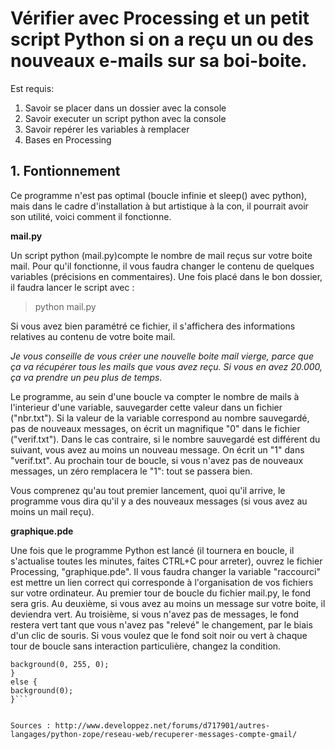 # Vérifier avec Processing et un petit script Python si on a reçu un ou des nouveaux e-mails sur sa boi-boite.

Est requis:

1. Savoir se placer dans un dossier avec la console
2. Savoir executer un script python avec la console
3. Savoir repérer les variables à remplacer
4. Bases en Processing

## 1. Fontionnement

Ce programme n'est pas optimal (boucle infinie et sleep() avec python), mais dans le cadre d'installation à but artistique à la con, il pourrait avoir son utilité, voici comment il fonctionne.

**mail.py**

Un script python (mail.py)compte le nombre de mail reçus sur votre boite mail. Pour qu'il fonctionne, il vous faudra changer le contenu de quelques variables (précisions en commentaires). Une fois placé dans le bon dossier, il faudra lancer le script avec : 

> python mail.py

Si vous avez bien paramétré ce fichier, il s'affichera des informations relatives au contenu de votre boite mail.

*Je vous conseille de vous créer une nouvelle boite mail vierge, parce que ça va récupérer tous les mails que vous avez reçu. Si vous en avez 20.000, ça va prendre un peu plus de temps.*

Le programme, au sein d'une boucle va compter le nombre de mails à l'interieur d'une variable, sauvegarder cette valeur dans un fichier ("nbr.txt"). Si la valeur de la variable correspond au nombre sauvegardé, pas de nouveaux messages, on écrit un magnifique "0" dans le fichier ("verif.txt"). Dans le cas contraire, si le nombre sauvegardé est différent du suivant, vous avez au moins un nouveau message. On écrit un "1" dans "verif.txt". Au prochain tour de boucle, si vous n'avez pas de nouveaux messages, un zéro remplacera le "1": tout se passera bien.

Vous comprenez qu'au tout premier lancement, quoi qu'il arrive, le programme vous dira qu'il y a des nouveaux messages (si vous avez au moins un mail reçu).

**graphique.pde**

Une fois que le programme Python est lancé (il tournera en boucle, il s'actualise toutes les minutes, faites CTRL+C pour arreter), ouvrez le fichier Processing, "graphique.pde". Il vous faudra changer la variable "raccourci" est mettre un lien correct qui corresponde à l'organisation de vos fichiers sur votre ordinateur.
Au premier tour de boucle du fichier mail.py, le fond sera gris. Au deuxième, si vous avez au moins un message sur votre boite, il deviendra vert. Au troisième, si vous n'avez pas de messages, le fond restera vert tant que vous n'avez pas "relevé" le changement, par le biais d'un clic de souris. Si vous voulez que le fond soit noir ou vert à chaque tour de boucle sans interaction particulière, changez la condition.

``` if(numero == 1){
background(0, 255, 0);
}
else {
background(0);
}```


Sources : http://www.developpez.net/forums/d717901/autres-langages/python-zope/reseau-web/recuperer-messages-compte-gmail/



